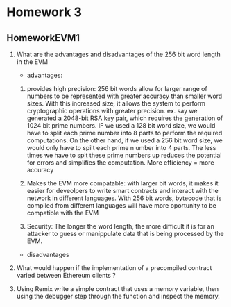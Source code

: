 # Homework 3

## HomeworkEVM1

1. What are the advantages and disadvantages of the 256 bit word length in the EVM

   - advantages:

   1. provides high precision: 256 bit words allow for larger range of numbers to be represented with greater accuracy than smaller word sizes. With this increased size, it allows the system to perform cryptographic operations with greater precision.
      ex. say we generated a 2048-bit RSA key pair, which requires the generation of 1024 bit prime numbers. IF we used a 128 bit word size, we would have to split each prime number into 8 parts to perform the required computations. On the other hand, if we used a 256 bit word size, we would only have to spilt each prime n umber into 4 parts. The less times we have to splt these prime numbers up reduces the potential for errors and simplifies the computation. More efficiency = more accuracy

   2. Makes the EVM more compatable: with larger bit words, it makes it easier for deveolpers to write smart contracts and interact with the network in different languages. With 256 bit words, bytecode that is compiled from different languages will have more oportunity to be compatible with the EVM

   3. Security: The longer the word length, the more difficult it is for an attacker to guess or manippulate data that is being processed by the EVM.

   - disadvantages

2. What would happen if the implementation of a precompiled contract varied between
   Ethereum clients ?
3. Using Remix write a simple contract that uses a memory variable, then using the
   debugger step through the function and inspect the memory.
